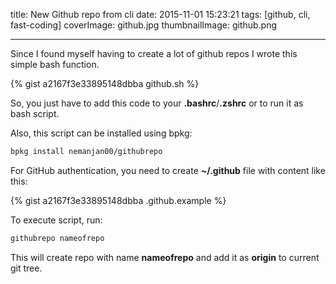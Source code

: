 title: New Github repo from cli
date: 2015-11-01 15:23:21
tags: [github, cli, fast-coding]
coverImage: github.jpg
thumbnailImage: github.png

---

Since I found myself having to create a lot of github repos I wrote this simple bash function. 

{% gist a2167f3e33895148dbba github.sh %}

So, you just have to add this code to your **.bashrc**/**.zshrc** or to run it as bash script. 

Also, this script can be installed using bpkg: 

```bash
bpkg install nemanjan00/githubrepo
```

For GitHub authentication, you need to create **~/.github** file with content like this: 

{% gist a2167f3e33895148dbba .github.example %}

To execute script, run: 

```bash
githubrepo nameofrepo
```

This will create repo with name **nameofrepo** and add it as **origin** to current git tree. 

